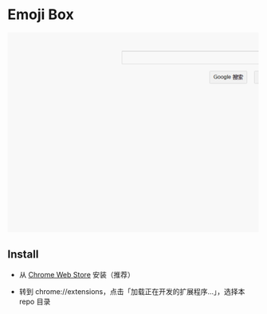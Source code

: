 # Emoji Box

![demo](https://raw.githubusercontent.com/yulon/emoji-box/master/images/demo.gif)

## Install

* 从 [Chrome Web Store](https://chrome.google.com/webstore/detail/emoji-box/hnoiafifeglklbpfplmeofgeliopdpih) 安装（推荐）

* 转到 chrome://extensions，点击「加载正在开发的扩展程序...」，选择本 repo 目录
